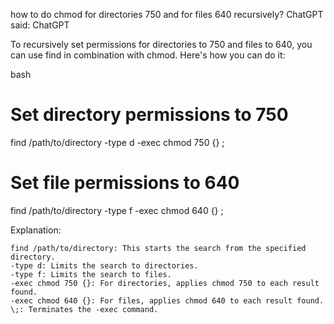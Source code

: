 how to do chmod for directories 750 and for files 640 recursively?
ChatGPT said:
ChatGPT

To recursively set permissions for directories to 750 and files to 640, you can use find in combination with chmod. Here's how you can do it:

bash

# Set directory permissions to 750
find /path/to/directory -type d -exec chmod 750 {} \;

# Set file permissions to 640
find /path/to/directory -type f -exec chmod 640 {} \;

Explanation:

    find /path/to/directory: This starts the search from the specified directory.
    -type d: Limits the search to directories.
    -type f: Limits the search to files.
    -exec chmod 750 {}: For directories, applies chmod 750 to each result found.
    -exec chmod 640 {}: For files, applies chmod 640 to each result found.
    \;: Terminates the -exec command.